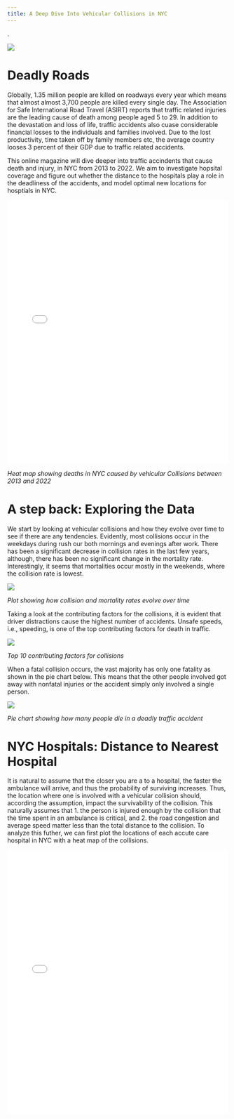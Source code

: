 ```yaml
---
title: A Deep Dive Into Vehicular Collisions in NYC 
---
```

.

<img src="{{site.url}}/imgs/meme.gif" style="display: block; margin: auto;" />

# Deadly Roads

Globally, 1.35 million people are killed on roadways every year which means that almost almost 3,700 people are killed every single day. The Association for Safe International Road Travel (ASIRT) reports that traffic related injuries are the leading cause of death among people aged 5 to 29. In addition to the devastation and loss of life, traffic accidents also cuase considerable financial losses to the individuals and families involved. Due to the lost productivity, time taken off by family members etc, the average country looses 3 percent of their GDP due to traffic related accidents. 

This online magazine will dive deeper into traffic accindents that cause death and injury, in NYC from 2013 to 2022. We aim to investigate hopsital coverage and figure out whether the distance to the hospitals play a role in the deadliness of the accidents, and model optimal new locations for hosptials in NYC.

<embed type="text/html" src="imgs/map_person_death.html" width="100%" height="600"/>

*Heat map showing deaths in NYC caused by vehicular Collisions between 2013 and 2022*

# A step back: Exploring the Data

We start by looking at vehicular collisions and how they evolve over time to see if there are any tendencies. Evidently, most collisions occur in the weekdays during rush our both mornings and evenings after work. There has been a significant decrease in collision rates in the last few years, although, there has been no significant change in the mortality rate. Interestingly, it seems that mortalities occur mostly in the weekends, where the collision rate is lowest. 

<img src="{{site.url}}/imgs/time series.png" style="display: block; margin: auto;" />

*Plot showing how collision and mortality rates evolve over time*

Taking a look at the contributing factors for the collisions, it is evident that driver distractions cause the highest number of accidents. Unsafe speeds, i.e., speeding, is one of the top contributing factors for death in traffic.  

<img src="{{site.url}}/imgs/causes_death.png" style="display: block; margin: auto;" />

*Top 10 contributing factors for collisions*

When a fatal collision occurs, the vast majority has only one fatality as shown in the pie chart below. This means that the other people involved got away with nonfatal injuries or the accident simply only involved a single person.

<img src="{{site.url}}/imgs/deathpie.png" style="display: block; margin: auto;" />

*Pie chart showing how many people die in a deadly traffic accident*

# NYC Hospitals: Distance to Nearest Hospital

It is natural to assume that the closer you are a to a hospital, the faster the ambulance will arrive, and thus the probability of surviving increases. Thus, the location where one is involved with a vehicular collision should, according the assumption, impact the survivability of the collision. This naturally assumes that 1. the person is injured enough by the collision that the time spent in an ambulance is critical, and 2. the road congestion and average speed matter less than the total distance to the collision. To analyze this futher, we can first plot the locations of each accute care hospital in NYC with a heat map of the collisions.

<embed type="text/html" src="imgs/map_hospital_collision.html" width="100%" height="600"/>

